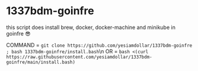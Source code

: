 # 1337bdm-goinfre
this script does install brew, docker, docker-machine and minikube in goinfre 😎


COMMAND = `git clone https://github.com/yesiamdollar/1337bdm-goinfre ; bash 1337bdm-goinfre/install.bash`\n
OR = `bash <(curl https://raw.githubusercontent.com/yesiamdollar/1337bdm-goinfre/main/install.bash)`
